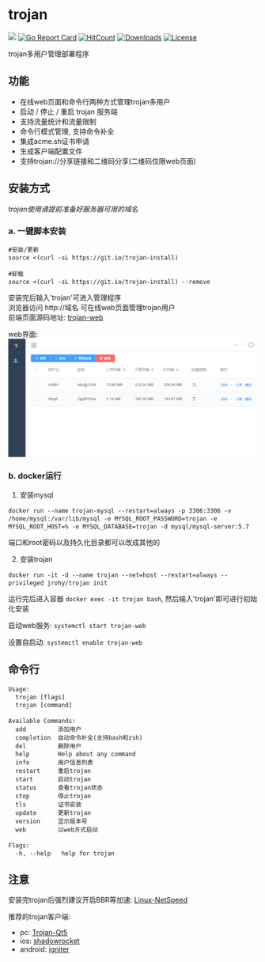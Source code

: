# trojan
![](https://img.shields.io/github/v/release/Jrohy/trojan.svg) 
[![Go Report Card](https://goreportcard.com/badge/github.com/Jrohy/trojan)](https://goreportcard.com/report/github.com/Jrohy/trojan)
[![HitCount](http://hits.dwyl.com/Jrohy/trojan.svg)](http://hits.dwyl.com/Jrohy/trojan)
[![Downloads](https://img.shields.io/github/downloads/Jrohy/trojan/total.svg)](https://img.shields.io/github/downloads/Jrohy/trojan/total.svg)
[![License](https://img.shields.io/badge/license-GPL%20V3-blue.svg?longCache=true)](https://www.gnu.org/licenses/gpl-3.0.en.html)


trojan多用户管理部署程序

## 功能
- 在线web页面和命令行两种方式管理trojan多用户
- 启动 / 停止 / 重启 trojan 服务端
- 支持流量统计和流量限制
- 命令行模式管理, 支持命令补全
- 集成acme.sh证书申请
- 生成客户端配置文件
- 支持trojan://分享链接和二维码分享(二维码仅限web页面)

## 安装方式
*trojan使用请提前准备好服务器可用的域名*  

###  a. 一键脚本安装
```
#安装/更新
source <(curl -sL https://git.io/trojan-install)

#卸载
source <(curl -sL https://git.io/trojan-install) --remove

```
安装完后输入'trojan'可进入管理程序   
浏览器访问 http://域名 可在线web页面管理trojan用户  
前端页面源码地址: [trojan-web](https://github.com/Jrohy/trojan-web)

web界面:
![avatar](asset/web.png)

### b. docker运行
1. 安装mysql
```
docker run --name trojan-mysql --restart=always -p 3306:3306 -v /home/mysql:/var/lib/mysql -e MYSQL_ROOT_PASSWORD=trojan -e MYSQL_ROOT_HOST=% -e MYSQL_DATABASE=trojan -d mysql/mysql-server:5.7
```
端口和root密码以及持久化目录都可以改成其他的

2. 安装trojan
```
docker run -it -d --name trojan --net=host --restart=always --privileged jrohy/trojan init
```
运行完后进入容器 `docker exec -it trojan bash`, 然后输入'trojan'即可进行初始化安装   

启动web服务: `systemctl start trojan-web`   

设置自启动: `systemctl enable trojan-web`

## 命令行
```
Usage:
  trojan [flags]
  trojan [command]

Available Commands:
  add         添加用户
  completion  自动命令补全(支持bash和zsh)
  del         删除用户
  help        Help about any command
  info        用户信息列表
  restart     重启trojan
  start       启动trojan
  status      查看trojan状态
  stop        停止trojan
  tls         证书安装
  update      更新trojan
  version     显示版本号
  web         以web方式启动

Flags:
  -h, --help   help for trojan
```

## 注意
安装完trojan后强烈建议开启BBR等加速: [Linux-NetSpeed](https://github.com/chiakge/Linux-NetSpeed)  

推荐的trojan客户端: 
   - pc: [Trojan-Qt5](https://github.com/TheWanderingCoel/Trojan-Qt5)
   - ios: [shadowrocket](https://apps.apple.com/us/app/shadowrocket/id932747118)
   - android: [igniter](https://github.com/trojan-gfw/igniter)